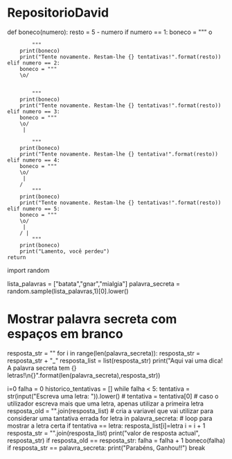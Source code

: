 # RepositorioDavid

def boneco(numero):
    resto = 5 - numero
    if numero == 1:
        boneco = """
        o
        
        
            """ 
        print(boneco)
        print("Tente novamente. Restam-lhe {} tentativas!".format(resto))   
    elif numero == 2:
        boneco = """
        \o/
         
        
            """ 
        print(boneco)
        print("Tente novamente. Restam-lhe {} tentativas!".format(resto))   
    elif numero == 3:
        boneco = """
        \o/
         |
        
            """ 
        print(boneco)
        print("Tente novamente. Restam-lhe {} tentativa!".format(resto))  
    elif numero == 4:
        boneco = """
        \o/
         |
        /
            """ 
        print(boneco)
        print("Tente novamente. Restam-lhe {} tentativas!".format(resto))
    elif numero == 5:
        boneco = """
        \o/
         |
        / |
            """ 
        print(boneco)
        print("Lamento, você perdeu")
    return

import random

lista_palavras = ["batata","gnar","mialgia"]
palavra_secreta = random.sample(lista_palavras,1)[0].lower()

# Mostrar palavra secreta com espaços em branco
resposta_str = ""
for i in range(len(palavra_secreta)):
    resposta_str = resposta_str + "_"
resposta_list = list(resposta_str)
print("Aqui vai uma dica! A palavra secreta tem {} letras!\n{}".format(len(palavra_secreta),resposta_str))

i=0
falha = 0
historico_tentativas = []
while falha < 5:
    tentativa = str(input("Escreva uma letra: ")).lower() #
    tentativa = tentativa[0] # caso o utilizador escreva mais que uma letra, apenas utilizar a primeira letra
    resposta_old = "".join(resposta_list) # cria a variavel que vai utilizar para considerar uma tantativa errada
    for letra in palavra_secreta: # loop para mostrar a letra  certa
        if tentativa == letra:
            resposta_list[i]=letra
        i = i + 1
    resposta_str = "".join(resposta_list)
    print("valor de resposta actual", resposta_str)
    if resposta_old == resposta_str:
        falha = falha + 1
        boneco(falha)
    if resposta_str == palavra_secreta:
        print("Parabéns, Ganhou!!")
        break

